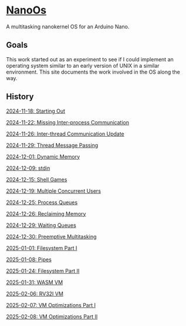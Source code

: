 # [NanoOs](https://github.com/james-card/NanoOs)

A multitasking nanokernel OS for an Arduino Nano.

## Goals

This work started out as an experiment to see if I could implement an operating system similar to an early version of UNIX in a similar environment.  This site documents the work involved in the OS along the way.

## History

[2024-11-18: Starting Out](2024-11-18_Starting-Out.md)

[2024-11-22: Missing Inter-process Communication](2024-11-22_Missing-Inter-process-Communication.md)

[2024-11-26: Inter-thread Communication Update](2024-11-26_Inter-thread-Communication-Update.md)

[2024-11-29: Thread Message Passing](2024-11-29_Thread-Message-Passing.md)

[2024-12-01: Dynamic Memory](2024-12-01_Dynamic-Memory.md)

[2024-12-09: stdin](2024-12-09_Stdin.md)

[2024-12-15: Shell Games](2024-12-15_Shell-Games.md)

[2024-12-19: Multiple Concurrent Users](2024-12-19_Multiple-Concurrent-Users.md)

[2024-12-25: Process Queues](2024-12-25_Process-Queues.md)

[2024-12-26: Reclaiming Memory](2024-12-26_Reclaiming-Memory.md)

[2024-12-29: Waiting Queues](2024-12-29_Waiting-Queues.md)

[2024-12-30: Preemptive Multitasking](2024-12-30_Preemptive-Multitasking.md)

[2025-01-01: Filesystem Part I](2025-01-01_Filesystem-Part-I.md)

[2025-01-08: Pipes](2025-01-08_Pipes.md)

[2025-01-24: Filesystem Part II](2025-01-24_Filesystem-Part-II.md)

[2025-01-31: WASM VM](2025-01-31_WASM-VM.md)

[2025-02-06: RV32I VM](2025-02-06_RV32I-VM.md)

[2025-02-07: VM Optimizations Part I](2025-02-07_VM-Optimizations-Part-I.md)

[2025-02-08: VM Optimizations Part II](2025-02-08_VM-Optimizations-Part-II.md)
